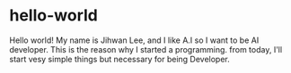 # hello-world

Hello world!
My name is Jihwan Lee, and I like A.I so I want to be AI developer. This is the reason why I started a programming.
from today, I'll start vesy simple things but necessary for being Developer.
